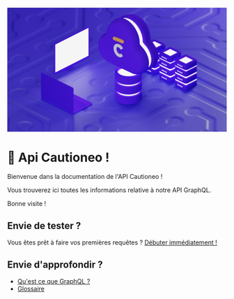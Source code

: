 ![gras](.gitbook/assets/fondApi.png)
# 🏢 Api Cautioneo !

Bienvenue dans la documentation de l'API Cautioneo !

Vous trouverez ici toutes les informations relative à notre API GraphQL.

Bonne visite !&#x20;

## Envie de tester ?

Vous êtes prêt à faire vos premières requêtes ? [Débuter](debuter-avec-les-api-cautioneo.md)[ immédiatement !](debuter-avec-les-api-cautioneo.md)

## Envie d'approfondir ?

* [Qu'est ce que GraphQL ?](bon-a-savoir/quest-ce-que-graphql.md)
* [Glossaire](bon-a-savoir/glossaire.md)
